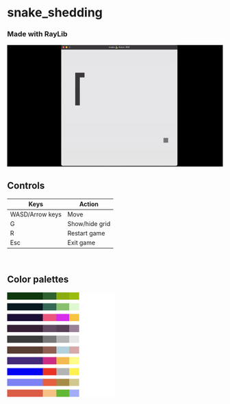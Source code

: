 # snake_shedding

### Made with RayLib

![](./demo.gif)


## Controls

| Keys             | Action           |
|------------------|------------------|
| WASD/Arrow keys  | Move              |
| G                | Show/hide grid    |
| R                | Restart game      |
| Esc              | Exit game         |

<br>

## Color palettes

<img src="./color_palettes.png" width="50%" alt="Color Palettes">
